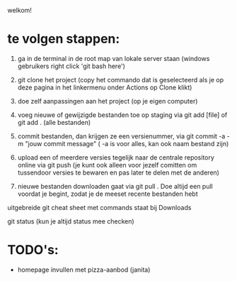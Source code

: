 welkom!

# te volgen stappen:

1. ga in de terminal in de root map van lokale server staan (windows gebruikers right click 'git bash here')

2. git clone het project (copy het commando dat is geselecteerd als je op deze pagina in het linkermenu onder Actions op Clone klikt)

3. doe zelf aanpassingen aan het project (op je eigen computer)

4. voeg nieuwe of gewijzigde bestanden toe op staging via   git add [file]   of    git add . (alle bestanden)

5. commit bestanden, dan krijgen ze een versienummer, via   git commit -a -m "jouw commit message"  ( -a is voor alles, kan ook naam bestand zijn)

6. upload een of meerdere versies tegelijk naar de centrale repository online via   git push   (je kunt ook alleen voor jezelf comitten om tussendoor versies te bewaren en pas later te delen met de anderen)

7. nieuwe bestanden downloaden gaat via    git pull  . Doe altijd een pull voordat je begint, zodat je de meeset recente bestanden hebt

uitgebreide git cheat sheet met commands staat bij Downloads

git status  (kun je altijd status mee checken)

# TODO's:

* homepage invullen met pizza-aanbod (janita)


